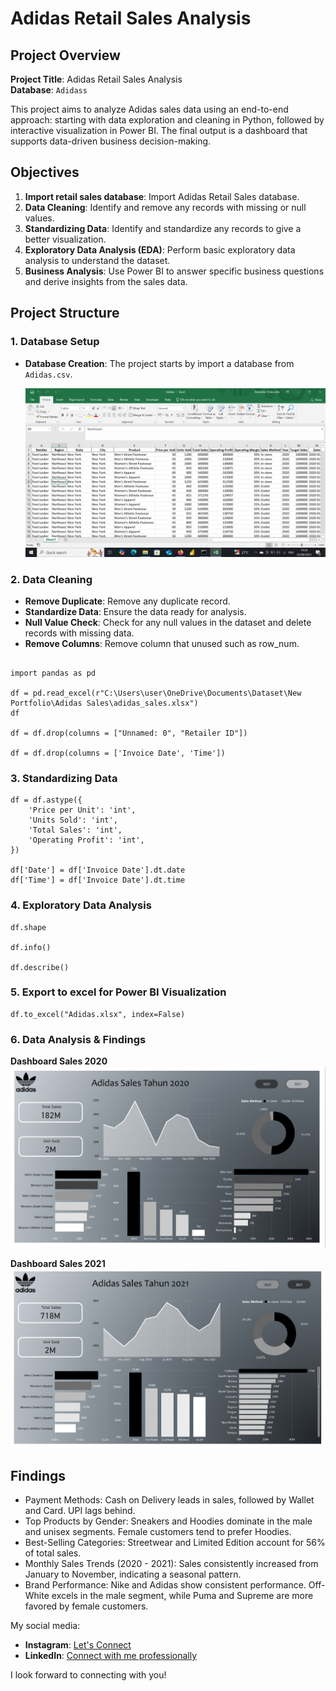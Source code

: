 # Adidas Retail Sales Analysis

## Project Overview

**Project Title**: Adidas Retail Sales Analysis  
**Database**: `Adidass`

This project aims to analyze Adidas sales data using an end-to-end approach: starting with data exploration and cleaning in Python, followed by interactive visualization in Power BI. The final output is a dashboard that supports data-driven business decision-making.

## Objectives

1. **Import retail sales database**: Import Adidas Retail Sales database.
2. **Data Cleaning**: Identify and remove any records with missing or null values.
3. **Standardizing Data**: Identify and standardize any records to give a better visualization.
4. **Exploratory Data Analysis (EDA)**: Perform basic exploratory data analysis to understand the dataset.
5. **Business Analysis**: Use Power BI to answer specific business questions and derive insights from the sales data.

## Project Structure

### 1. Database Setup

- **Database Creation**: The project starts by import a database from `Adidas.csv`.

  ![Database](Image/Dataset.png)


### 2. Data Cleaning

- **Remove Duplicate**: Remove any duplicate record.
- **Standardize Data**: Ensure the data ready for analysis.
- **Null Value Check**: Check for any null values in the dataset and delete records with missing data.
- **Remove Columns**: Remove column that unused such as row_num. 

```jupyterlab

import pandas as pd

df = pd.read_excel(r"C:\Users\user\OneDrive\Documents\Dataset\New Portfolio\Adidas Sales\adidas_sales.xlsx")
df

df = df.drop(columns = ["Unnamed: 0", "Retailer ID"])

df = df.drop(columns = ['Invoice Date', 'Time'])
```

### 3. Standardizing Data

```jupyter lab
df = df.astype({
    'Price per Unit': 'int',
    'Units Sold': 'int',
    'Total Sales': 'int',
    'Operating Profit': 'int',
})

df['Date'] = df['Invoice Date'].dt.date
df['Time'] = df['Invoice Date'].dt.time
```
### 4. Exploratory Data Analysis
```jupyter lab
df.shape

df.info()

df.describe()
```

### 5. Export to excel for Power BI Visualization
```jupyter lab
df.to_excel("Adidas.xlsx", index=False)
```

### 6. Data Analysis & Findings

**Dashboard Sales 2020**
  ![Dashboard](Image/Dashboard2020.jpeg)

**Dashboard Sales 2021**
  ![Dashboard](Image/Dashboard2021.jpeg)

## Findings

- Payment Methods: Cash on Delivery leads in sales, followed by Wallet and Card. UPI lags behind.
- Top Products by Gender: Sneakers and Hoodies dominate in the male and unisex segments. Female customers tend to prefer Hoodies.
- Best-Selling Categories: Streetwear and Limited Edition account for 56% of total sales.
- Monthly Sales Trends (2020 - 2021): Sales consistently increased from January to November, indicating a seasonal pattern.
- Brand Performance: Nike and Adidas show consistent performance. Off-White excels in the male segment, while Puma and Supreme are more favored by female customers.



My social media:

- **Instagram**: [Let's Connect](https://www.instagram.com/inirtp?igsh=MW9xZTU0bTRuaHlxeQ==)
- **LinkedIn**: [Connect with me professionally](https://www.linkedin.com/in/rahadian-triaji-pramudito-a43949273/)

I look forward to connecting with you!
